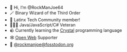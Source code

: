 - 👋 Hi, I’m @RockManJoe64
- 🪄 Binary Wizard of the Third Order
- 🌮 Latinx Tech Community member!
- 🧙🏼‍♂️ Java/JavaScript/C# Veteran
- 🪨 Currently learning the [Crystal](https://crystal-lang.org/) programming language
- 🕸️ [Open Web](https://www.mozilla.org/en-US/foundation/reimagine-open/) Supporter
- 🐘 [@rockmanjoe@fosstodon.org](https://fosstodon.org/@rockmanjoe)

<!---
RockManJoe64/RockManJoe64 is a ✨ special ✨ repository because its `README.md` (this file) appears on your GitHub profile.
You can click the Preview link to take a look at your changes.
--->
